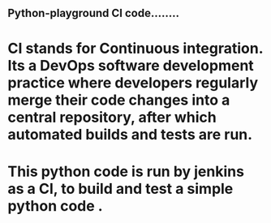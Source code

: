 ## Python-playground CI code........

# CI stands for Continuous integration. Its a DevOps software development practice where developers regularly merge their code changes into a central repository, after which automated builds and tests are run.

# This python code is run by jenkins as a CI, to build and test a simple python code .
